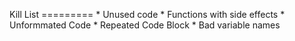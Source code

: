 ﻿Kill List 
﻿=========
﻿* Unused code 
﻿* Functions with side effects 
﻿* Unformmated Code 
﻿* Repeated Code Block 
﻿* Bad variable names
